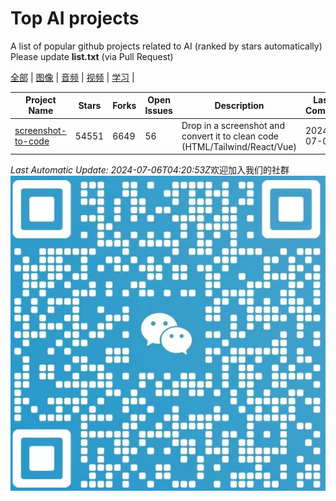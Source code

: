 # Top AI projects
A list of popular github projects related to AI (ranked by stars automatically)
Please update **list.txt** (via Pull Request)

<a href="./README.md">全部</a> |   <a href="./READMEpicture.md">图像</a> |   <a href="./READMEaudio.md">音频</a> | <a href="./READMEvideo.md">视频</a> | <a href="./READMElearn.md">学习</a> | 

| Project Name | Stars | Forks | Open Issues | Description | Last Commit |
| ------------ | ----- | ----- | ----------- | ----------- | ----------- |
| [screenshot-to-code](https://github.com/abi/screenshot-to-code) | 54551 | 6649 | 56 | Drop in a screenshot and convert it to clean code (HTML/Tailwind/React/Vue) | 2024-07-03 |

*Last Automatic Update: 2024-07-06T04:20:53Z*欢迎加入我们的社群 ![](https://raw.githubusercontent.com/mouuii/picture/master/weichat.jpg) 